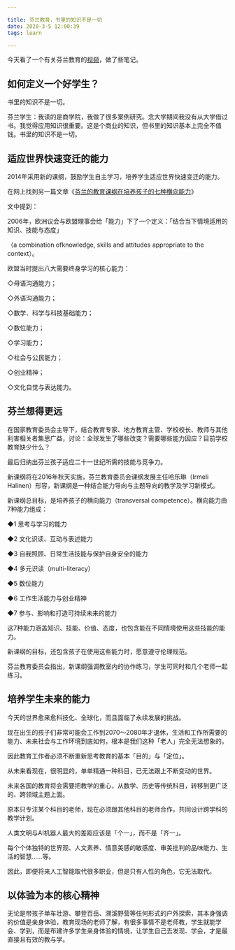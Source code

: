 ```yaml
---

title: 芬兰教育，书里的知识不是一切
date: 2020-3-5 12:00:39
tags: learn

---
```



今天看了一个有关芬兰教育的[视频](https://youtu.be/VHnyCM6iG7o?t=469)，做了些笔记。



## 如何定义一个好学生？

书里的知识不是一切。

芬兰学生：我读的是商学院，我做了很多案例研究。念大学期间我没有从大学借过书。我觉得应用知识很重要。这是个商业的知识，但书里的知识基本上完全不值钱。书里的知识不是一切。

## 适应世界快速变迁的能力

2014年采用新的课纲，鼓励学生自主学习，培养学生适应世界快速变迁的能力。

在网上找到另一篇文章《[芬兰的教育课纲在培养孩子的七种横向能力](https://kknews.cc/education/3nanyl8.html)》

文中提到：

2006年，欧洲议会与欧盟理事会给「能力」下了一个定义：「结合当下情境适用的知识、技能与态度」

（a combination ofknowledge, skills and attitudes appropriate to the context）。

欧盟当时提出八大需要终身学习的核心能力：

◇母语沟通能力；

◇外语沟通能力；

◇数学、科学与科技基础能力；

◇数位能力；

◇学习能力；

◇社会与公民能力；

◇创业精神；

◇文化自觉与表达能力。

## 芬兰想得更远

在国家教育委员会主导下，结合教育专家、地方教育主管、学校校长、教师与其他利害相关者集思广益，讨论：全球发生了哪些改变？需要哪些能力因应？目前学校教育缺少什么？

最后归纳出芬兰孩子适应二十一世纪所需的技能与竞争力。

新课纲将在2016年秋天实施，芬兰教育委员会课纲发展主任哈乐琳（Irmeli Halinen）形容，新课纲是一种结合能力导向与主题导向的教学及学习新模式。

新课纲总目标，是培养孩子的横向能力（transversal competence）。横向能力由7种能力组成：

◆1 思考与学习的能力

◆2 文化识读、互动与表述能力

◆3 自我照顾、日常生活技能与保护自身安全的能力

◆4 多元识读（multi-literacy）

◆5 数位能力

◆6 工作生活能力与创业精神

◆7 参与、影响和打造可持续未来的能力

这7种能力涵盖知识、技能、价值、态度，也包含能在不同情境使用这些技能的能力。

新课纲的目标，还包含孩子在使用这些能力时，愿意遵守伦理规范。

芬兰教育委员会指出，新课纲强调教室内的协作练习，学生可同时和几个老师一起练习。

## 培养学生未来的能力

今天的世界愈来愈科技化、全球化，而且面临了永续发展的挑战。

现在出生的孩子们非常可能会工作到2070～2080年才退休，生活和工作所需要的能力、未来社会与工作环境到底如何，根本是我们这种「老人」完全无法想象的。

因此教育工作者必须不断重新思考教育的基本「目的」与「定位」。

从未来看现在，很明显的，单单精通一种科目，已无法跟上不断变动的世界。

未来各国的教育将会需要把教学的重心，从数学、历史等传统科目，转移到更广泛的、跨领域主题上面。

原本只专注某个科目的老师，现在必须跟其他科目的老师合作，共同设计跨学科的教学计划。

人类文明与AI机器人最大的差距应该是「个一」，而不是「齐一」。

每个个体独特的世界观、人文素养、情意美感的敏感度、审美批判的品味能力、生活的智慧……等。

因此，即便将来人工智能取代很多职业，但是只有人性的角色，它无法取代。

## 以体验为本的核心精神

无论是带孩子单车壮游、攀登百岳、溯溪野营等任何形式的户外探索，其本身强调的价值是亲身体验，教育现场的老师了解，有很多事情不是老师教，学生就能学会、学到，而是布建许多学生亲身体验的情境，让学生自己去发现、学会，才是最直接且有效的教与学。